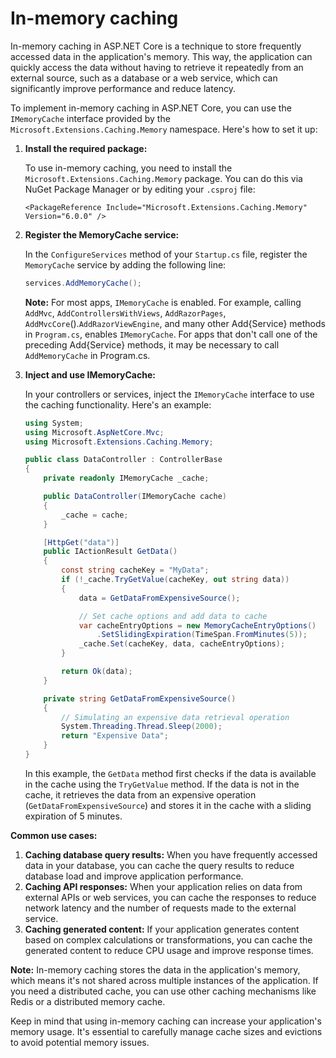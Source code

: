 # In-memory caching

In-memory caching in ASP.NET Core is a technique to store frequently accessed data in the application's memory. This way, the application can quickly access the data without having to retrieve it repeatedly from an external source, such as a database or a web service, which can significantly improve performance and reduce latency.

To implement in-memory caching in ASP.NET Core, you can use the `IMemoryCache` interface provided by the `Microsoft.Extensions.Caching.Memory` namespace. Here's how to set it up:

1. **Install the required package:**

   To use in-memory caching, you need to install the `Microsoft.Extensions.Caching.Memory` package. You can do this via NuGet Package Manager or by editing your `.csproj` file:

   ```
   <PackageReference Include="Microsoft.Extensions.Caching.Memory" Version="6.0.0" />
   ```

2. **Register the MemoryCache service:**

   In the `ConfigureServices` method of your `Startup.cs` file, register the `MemoryCache` service by adding the following line:

   ```csharp
   services.AddMemoryCache();
   ```

   **Note:** For most apps, `IMemoryCache` is enabled. For example, calling `AddMvc`, `AddControllersWithViews`, `AddRazorPages`, `AddMvcCore`().`AddRazorViewEngine`, and many other Add{Service} methods in `Program.cs`, enables `IMemoryCache`. For apps that don't call one of the preceding Add{Service} methods, it may be necessary to call `AddMemoryCache` in Program.cs.

3. **Inject and use IMemoryCache:**

   In your controllers or services, inject the `IMemoryCache` interface to use the caching functionality. Here's an example:

   ```csharp
   using System;
   using Microsoft.AspNetCore.Mvc;
   using Microsoft.Extensions.Caching.Memory;

   public class DataController : ControllerBase
   {
       private readonly IMemoryCache _cache;

       public DataController(IMemoryCache cache)
       {
           _cache = cache;
       }

       [HttpGet("data")]
       public IActionResult GetData()
       {
           const string cacheKey = "MyData";
           if (!_cache.TryGetValue(cacheKey, out string data))
           {
               data = GetDataFromExpensiveSource();

               // Set cache options and add data to cache
               var cacheEntryOptions = new MemoryCacheEntryOptions()
                   .SetSlidingExpiration(TimeSpan.FromMinutes(5));
               _cache.Set(cacheKey, data, cacheEntryOptions);
           }

           return Ok(data);
       }

       private string GetDataFromExpensiveSource()
       {
           // Simulating an expensive data retrieval operation
           System.Threading.Thread.Sleep(2000);
           return "Expensive Data";
       }
   }
   ```

   In this example, the `GetData` method first checks if the data is available in the cache using the `TryGetValue` method. If the data is not in the cache, it retrieves the data from an expensive operation (`GetDataFromExpensiveSource`) and stores it in the cache with a sliding expiration of 5 minutes.

**Common use cases:**

1. **Caching database query results:** When you have frequently accessed data in your database, you can cache the query results to reduce database load and improve application performance.
2. **Caching API responses:** When your application relies on data from external APIs or web services, you can cache the responses to reduce network latency and the number of requests made to the external service.
3. **Caching generated content:** If your application generates content based on complex calculations or transformations, you can cache the generated content to reduce CPU usage and improve response times.

**Note:** In-memory caching stores the data in the application's memory, which means it's not shared across multiple instances of the application. If you need a distributed cache, you can use other caching mechanisms like Redis or a distributed memory cache.

Keep in mind that using in-memory caching can increase your application's memory usage. It's essential to carefully manage cache sizes and evictions to avoid potential memory issues.